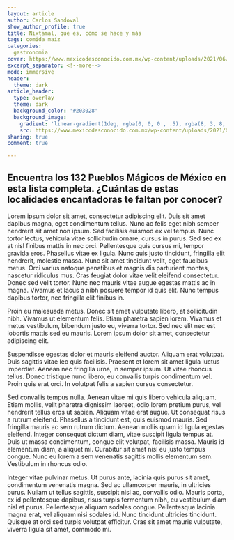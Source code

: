 ```yaml
---
layout: article
author: Carlos Sandoval
show_author_profile: true
title: Nixtamal, qué es, cómo se hace y más
tags: comida maíz
categories: 
  gastronomia
cover: https://www.mexicodesconocido.com.mx/wp-content/uploads/2021/06/Depositphotos_469171060_xl-2015-scaled.jpg
excerpt_separator: <!--more-->
mode: immersive
header:
  theme: dark
article_header:
  type: overlay
  theme: dark
  background_color: '#203028'
  background_image:
    gradient: 'linear-gradient(1deg, rgba(0, 0, 0 , .5), rgba(8, 3, 8, .6))'
    src: https://www.mexicodesconocido.com.mx/wp-content/uploads/2021/06/Depositphotos_469171060_xl-2015-scaled.jpg
sharing: true
comment: true

---
```

## **Encuentra los 132 Pueblos Mágicos de México en esta lista completa. ¿Cuántas de estas localidades encantadoras te faltan por conocer?**

Lorem ipsum dolor sit amet, consectetur adipiscing elit. Duis sit amet dapibus magna, eget condimentum tellus. Nunc ac felis eget nibh semper hendrerit sit amet non ipsum. Sed facilisis euismod ex vel tempus. Nunc tortor lectus, vehicula vitae sollicitudin ornare, cursus in purus. Sed sed ex at nisl finibus mattis in nec orci. Pellentesque quis cursus mi, tempor gravida eros. Phasellus vitae ex ligula. Nunc quis justo tincidunt, fringilla elit hendrerit, molestie massa. Nunc sit amet tincidunt velit, eget faucibus metus. Orci varius natoque penatibus et magnis dis parturient montes, nascetur ridiculus mus. Cras feugiat dolor vitae velit eleifend consectetur. Donec sed velit tortor. Nunc nec mauris vitae augue egestas mattis ac in magna. Vivamus et lacus a nibh posuere tempor id quis elit. Nunc tempus dapibus tortor, nec fringilla elit finibus in.

Proin eu malesuada metus. Donec sit amet vulputate libero, at sollicitudin nibh. Vivamus ut elementum felis. Etiam pharetra sapien lorem. Vivamus et metus vestibulum, bibendum justo eu, viverra tortor. Sed nec elit nec est lobortis mattis sed eu mauris. Lorem ipsum dolor sit amet, consectetur adipiscing elit.

Suspendisse egestas dolor et mauris eleifend auctor. Aliquam erat volutpat. Duis sagittis vitae leo quis facilisis. Praesent et lorem sit amet ligula luctus imperdiet. Aenean nec fringilla urna, in semper ipsum. Ut vitae rhoncus tellus. Donec tristique nunc libero, eu convallis turpis condimentum vel. Proin quis erat orci. In volutpat felis a sapien cursus consectetur.

Sed convallis tempus nulla. Aenean vitae mi quis libero vehicula aliquam. Etiam mollis, velit pharetra dignissim laoreet, odio lorem pretium purus, vel hendrerit tellus eros ut sapien. Aliquam vitae erat augue. Ut consequat risus a rutrum eleifend. Phasellus a tincidunt est, quis euismod mauris. Sed fringilla mauris ac sem rutrum dictum. Aenean mollis quam id ligula egestas eleifend. Integer consequat dictum diam, vitae suscipit ligula tempus at. Duis ut massa condimentum, congue elit volutpat, facilisis massa. Mauris id elementum diam, a aliquet mi. Curabitur sit amet nisl eu justo tempus congue. Nunc eu lorem a sem venenatis sagittis mollis elementum sem. Vestibulum in rhoncus odio.

Integer vitae pulvinar metus. Ut purus ante, lacinia quis purus sit amet, condimentum venenatis magna. Sed ac ullamcorper mauris, in ultricies purus. Nullam ut tellus sagittis, suscipit nisl ac, convallis odio. Mauris porta, ex id pellentesque dapibus, risus turpis fermentum nibh, eu vestibulum diam nisl et purus. Pellentesque aliquam sodales congue. Pellentesque lacinia magna erat, vel aliquam nisi sodales id. Nunc tincidunt ultricies tincidunt. Quisque at orci sed turpis volutpat efficitur. Cras sit amet mauris vulputate, viverra ligula sit amet, commodo mi.